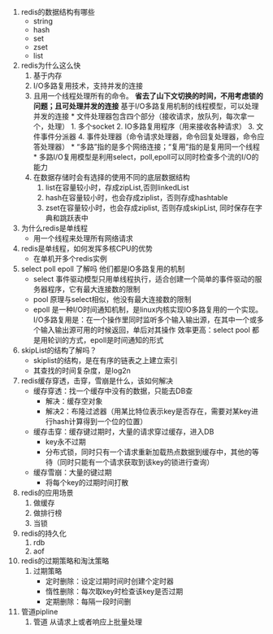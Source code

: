 1. redis的数据结构有哪些
    * string
    * hash
    * set
    * zset
    * list
2. redis为什么这么快
    1. 基于内存
    2. I/O多路复用技术，支持并发的连接
    3. 且用一个线程处理所有的命令。
    **省去了山下文切换的时间，不用考虑锁的问题；且可处理并发的连接** 
            基于I/O多路复用机制的线程模型，可以处理并发的连接
            * 文件处理器包含四个部分（接收请求，放队列，每次拿一个，处理）
                1. 多个socket
                2. IO多路复用程序（用来接收各种请求）
                3. 文件事件分派器
                4. 事件处理器（命令请求处理器，命令回复处理器，命令应答处理器）
            * “多路”指的是多个网络连接；“复用”指的是复用同一个线程
            * 多路I/O复用模型是利用select，poll,epoll可以同时检查多个流的I/O的能力
    3. 在数据存储时会有选择的使用不同的底层数据结构
        1. list在容量较小时，存成zipList,否则linkedList
        2. hash在容量较小时，也会存成ziplist，否则存成hashtable
        3. zset在容量较小时，也会存成ziplist, 否则存成skipList, 同时保存在字典和跳跃表中
3. 为什么redis是单线程
    * 用一个线程来处理所有网络请求
4. redis是单线程，如何发挥多核CPU的优势
    * 在单机开多个redis实例
4. select poll epoll 了解吗
    他们都是IO多路复用的机制
    * select  事件驱动模型只用单线程执行，适合创建一个简单的事件驱动的服务器程序，它有最大连接数的限制
    * pool 原理与select相似，他没有最大连接数的限制
    * epoll 是一种I/O时间通知机制，是linux内核实现IO多路复用的一个实现。I/O多路复用是：在一个操作里同时监听多个输入输出源，在其中一个或多个输入输出源可用的时候返回，单后对其操作
    效率更高：select pool 都是用轮训的方式，epoll是时间通知的形式
5. skipList的结构了解吗？
    * skiplist的结构，是在有序的链表之上建立索引
    * 其查找的时间复杂度，是log2n
6. redis缓存穿透，击穿，雪崩是什么，该如何解决
    * 缓存穿透：找一个缓存中没有的数据，只能去DB查
        * 解决：缓存空对象
        * 解决2：布隆过滤器（用某比特位表示key是否存在，需要对某key进行hash计算得到一个位的位置）
    * 缓存击穿：缓存键过期时，大量的请求穿过缓存，进入DB
        * key永不过期
        * 分布式锁，同时只有一个请求重新加载热点数据到缓存中，其他的等待（同时只能有一个请求获取到该key的锁进行查询）
    * 缓存雪崩：大量的键过期
        * 将每个key的过期时间打散
7. redis的应用场景
    1. 做缓存
    2. 做排行榜
    3. 当锁
8. redis的持久化
    1. rdb 
    2. aof
9. redis的过期策略和淘汰策略
    1. 过期策略
        * 定时删除：设定过期时间时创建个定时器
        * 惰性删除：每次取key时检查该key是否过期
        * 定期删除：每隔一段时间删
10. 管道pipline
    1. 管道 从请求上或者响应上批量处理